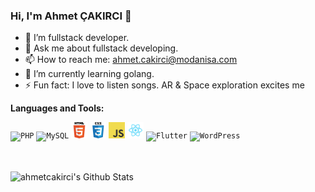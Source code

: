 ### Hi, I'm Ahmet ÇAKIRCI 👋

<!--
**ahmetcakirci/ahmetcakirci** is a ✨ _special_ ✨ repository because its `README.md` (this file) appears on your GitHub profile.

Here are some ideas to get you started:
-->

- 🔭 I’m fullstack developer.
- 💬 Ask me about fullstack developing.
- 📫 How to reach me: ahmet.cakirci@modanisa.com
- 🌱 I’m currently learning golang.
- ⚡ Fun fact: I love to listen songs. AR & Space exploration excites me
<!--

- 👯 I’m looking to collaborate on ...
- 🤔 I’m looking for help with ...

- 😄 Pronouns: ...

-->

**Languages and Tools:**

<code><img alt="PHP" width="26px" src="https://img.icons8.com/color/26/000000/php.png" /></code>
<code><img alt="MySQL" width="26px" src="https://img.icons8.com/color/26/000000/mysql.png" /></code>
<code><img alt="HTML5" width="26px" src="https://raw.githubusercontent.com/github/explore/80688e429a7d4ef2fca1e82350fe8e3517d3494d/topics/html/html.png" /></code>
<code><img alt="CSS3" width="26px" src="https://raw.githubusercontent.com/github/explore/80688e429a7d4ef2fca1e82350fe8e3517d3494d/topics/css/css.png" /></code>
<code><img alt="JavaScript" width="26px" src="https://raw.githubusercontent.com/github/explore/80688e429a7d4ef2fca1e82350fe8e3517d3494d/topics/javascript/javascript.png" /></code>
<code><img alt="React" width="26px" src="https://raw.githubusercontent.com/github/explore/80688e429a7d4ef2fca1e82350fe8e3517d3494d/topics/react/react.png" /></code>
<code><img alt="Flutter" width="26px" src="https://img.icons8.com/color/26/000000/flutter.png" /></code>
<code><img alt="WordPress" width="26px" src="https://img.icons8.com/color/26/000000/wordpress.png" /></code>

<br />
<br />

<img align="left" alt="ahmetcakirci's Github Stats" src="https://github-readme-stats.vercel.app/api?username=ahmetcakircii&show_icons=true&hide_border=true" />
